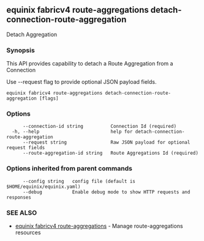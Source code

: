 ## equinix fabricv4 route-aggregations detach-connection-route-aggregation

Detach Aggregation

### Synopsis

This API provides capability to detach a Route Aggregation from a Connection

Use --request flag to provide optional JSON payload fields.

```
equinix fabricv4 route-aggregations detach-connection-route-aggregation [flags]
```

### Options

```
      --connection-id string          Connection Id (required)
  -h, --help                          help for detach-connection-route-aggregation
      --request string                Raw JSON payload for optional request fields
      --route-aggregation-id string   Route Aggregations Id (required)
```

### Options inherited from parent commands

```
      --config string   config file (default is $HOME/equinix/equinix.yaml)
      --debug           Enable debug mode to show HTTP requests and responses
```

### SEE ALSO

* [equinix fabricv4 route-aggregations](equinix_fabricv4_route-aggregations.md)	 - Manage route-aggregations resources

